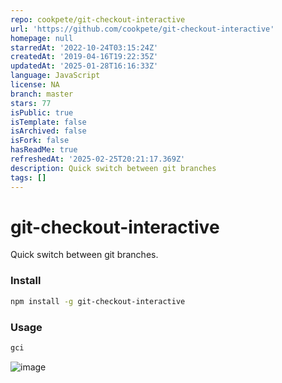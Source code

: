 ```yaml
---
repo: cookpete/git-checkout-interactive
url: 'https://github.com/cookpete/git-checkout-interactive'
homepage: null
starredAt: '2022-10-24T03:15:24Z'
createdAt: '2019-04-16T19:22:35Z'
updatedAt: '2025-01-28T16:16:33Z'
language: JavaScript
license: NA
branch: master
stars: 77
isPublic: true
isTemplate: false
isArchived: false
isFork: false
hasReadMe: true
refreshedAt: '2025-02-25T20:21:17.369Z'
description: Quick switch between git branches
tags: []
---
```


# git-checkout-interactive

Quick switch between git branches.

### Install

```bash
npm install -g git-checkout-interactive
```

### Usage

```bash
gci
```

![image](https://user-images.githubusercontent.com/1926029/56238297-11153f00-6086-11e9-93b7-fe22800e0056.png)
